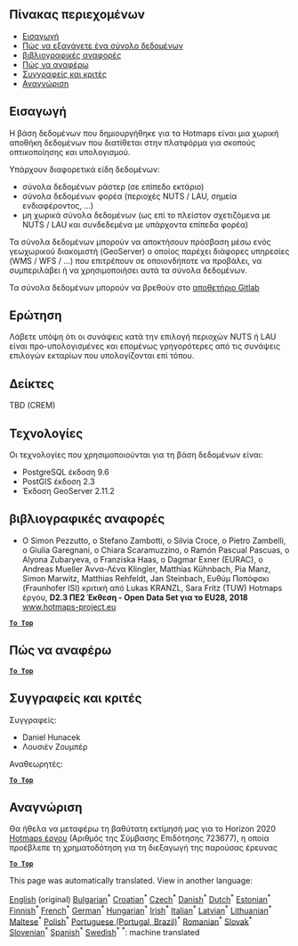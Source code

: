 <h2> Πίνακας περιεχομένων </h2><ul><li> <a href="#Introduction">Εισαγωγή</a> </li><li> <a href="#How-to-export-a-dataset">Πώς να εξαγάγετε ένα σύνολο δεδομένων</a> </li><li> <a href="#References">βιβλιογραφικές αναφορές</a> </li><li> <a href="#How-to-cite">Πώς να αναφέρω</a> </li><li> <a href="#Authors-and-reviewers">Συγγραφείς και κριτές</a> </li><li> <a href="#acknowledgement">Αναγνώριση</a> </li></ul><h2> Εισαγωγή </h2><p> Η βάση δεδομένων που δημιουργήθηκε για τα Hotmaps είναι μια χωρική αποθήκη δεδομένων που διατίθεται στην πλατφόρμα για σκοπούς οπτικοποίησης και υπολογισμού. </p><p> Υπάρχουν διαφορετικά είδη δεδομένων: </p><ul><li> σύνολα δεδομένων ράστερ (σε επίπεδο εκτάριο) </li><li> σύνολα δεδομένων φορέα (περιοχές NUTS / LAU, σημεία ενδιαφέροντος, ...) </li><li> μη χωρικά σύνολα δεδομένων (ως επί το πλείστον σχετιζόμενα με NUTS / LAU και συνδεδεμένα με υπάρχοντα επίπεδα φορέα) </li></ul><p> Τα σύνολα δεδομένων μπορούν να αποκτήσουν πρόσβαση μέσω ενός γεωχωρικού διακομιστή (GeoServer) ο οποίος παρέχει διάφορες υπηρεσίες (WMS / WFS / ...) που επιτρέπουν σε οποιονδήποτε να προβάλει, να συμπεριλάβει ή να χρησιμοποιήσει αυτά τα σύνολα δεδομένων. </p><p> Τα σύνολα δεδομένων μπορούν να βρεθούν στο <a href="https://gitlab.com/hotmaps">αποθετήριο Gitlab</a> </p><h2> Ερώτηση </h2><p> Λάβετε υπόψη ότι οι συνάψεις κατά την επιλογή περιοχών NUTS ή LAU είναι προ-υπολογισμένες και επομένως γρηγορότερες από τις συνάψεις επιλογών εκταρίων που υπολογίζονται επί τόπου. </p><h2> Δείκτες </h2><p> TBD (CREM) </p><h2> Τεχνολογίες </h2><p> Οι τεχνολογίες που χρησιμοποιούνται για τη βάση δεδομένων είναι: </p><ul><li> PostgreSQL έκδοση 9.6 </li><li> PostGIS έκδοση 2.3 </li><li> Έκδοση GeoServer 2.11.2 </li></ul><h2> βιβλιογραφικές αναφορές </h2><ul><li> Ο Simon Pezzutto, ο Stefano Zambotti, ο Silvia Croce, ο Pietro Zambelli, ο Giulia Garegnani, ο Chiara Scaramuzzino, ο Ramón Pascual Pascuas, ο Alyona Zubaryeva, ο Franziska Haas, ο Dagmar Exner (EURAC), ο Andreas Mueller Άννα-Λένα Klingler, Matthias Kühnbach, Pia Manz, Simon Marwitz, Matthias Rehfeldt, Jan Steinbach, Ευθύμ Ποπόφσκι (Fraunhofer ISI) κριτική από Lukas KRANZL, Sara Fritz (TUW) Hotmaps έργου, <strong>D2.3 ΠΕ2 Έκθεση - Open Data Set για το EU28, 2018</strong> <a href="http://www.hotmaps-project.eu/wp-content/uploads/2018/05/D2.3-Hotmaps_FINAL-VERSION_for-upload.pdf">www.hotmaps-project.eu</a> </li></ul><p><ins> <code><strong><a href="#table-of-contents">To Top</a></strong></code> </ins> </p><h2> Πώς να αναφέρω </h2><p><ins> <code><strong><a href="#table-of-contents">To Top</a></strong></code> </ins> </p><h2> Συγγραφείς και κριτές </h2><p> Συγγραφείς: </p><ul><li> Daniel Hunacek </li><li> Λουσιέν Ζουμπέρ </li></ul><p> Αναθεωρητές: </p><p><ins> <code><strong><a href="#table-of-contents">To Top</a></strong></code> </ins> </p><h2> Αναγνώριση </h2><p> Θα ήθελα να μεταφέρω τη βαθύτατη εκτίμησή μας για το Horizon 2020 <a href="https://www.hotmaps-project.eu">Hotmaps έργου</a> (Αριθμός της Σύμβασης Επιδότησης 723677), η οποία προέβλεπε τη χρηματοδότηση για τη διεξαγωγή της παρούσας έρευνας </p><p><ins> <code><strong><a href="#table-of-contents">To Top</a></strong></code> </ins> </p>

This page was automatically translated. View in another language:

[English](en-Database-behind-the-Hotmaps-toolbox) (original) [Bulgarian](bg-Database-behind-the-Hotmaps-toolbox)<sup>\*</sup> [Croatian](hr-Database-behind-the-Hotmaps-toolbox)<sup>\*</sup> [Czech](cs-Database-behind-the-Hotmaps-toolbox)<sup>\*</sup> [Danish](da-Database-behind-the-Hotmaps-toolbox)<sup>\*</sup> [Dutch](nl-Database-behind-the-Hotmaps-toolbox)<sup>\*</sup> [Estonian](et-Database-behind-the-Hotmaps-toolbox)<sup>\*</sup> [Finnish](fi-Database-behind-the-Hotmaps-toolbox)<sup>\*</sup> [French](fr-Database-behind-the-Hotmaps-toolbox)<sup>\*</sup> [German](de-Database-behind-the-Hotmaps-toolbox)<sup>\*</sup>  [Hungarian](hu-Database-behind-the-Hotmaps-toolbox)<sup>\*</sup> [Irish](ga-Database-behind-the-Hotmaps-toolbox)<sup>\*</sup> [Italian](it-Database-behind-the-Hotmaps-toolbox)<sup>\*</sup> [Latvian](lv-Database-behind-the-Hotmaps-toolbox)<sup>\*</sup> [Lithuanian](lt-Database-behind-the-Hotmaps-toolbox)<sup>\*</sup> [Maltese](mt-Database-behind-the-Hotmaps-toolbox)<sup>\*</sup> [Polish](pl-Database-behind-the-Hotmaps-toolbox)<sup>\*</sup> [Portuguese (Portugal, Brazil)](pt-Database-behind-the-Hotmaps-toolbox)<sup>\*</sup> [Romanian](ro-Database-behind-the-Hotmaps-toolbox)<sup>\*</sup> [Slovak](sk-Database-behind-the-Hotmaps-toolbox)<sup>\*</sup> [Slovenian](sl-Database-behind-the-Hotmaps-toolbox)<sup>\*</sup> [Spanish](es-Database-behind-the-Hotmaps-toolbox)<sup>\*</sup> [Swedish](sv-Database-behind-the-Hotmaps-toolbox)<sup>\*</sup>
<sup>\*</sup>: machine translated
